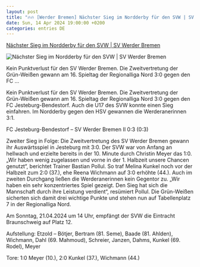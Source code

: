 ```yaml
---
layout: post
title: "🔥🔥 [Werder Bremen] Nächster Sieg im Nordderby für den SVW | SV Werder Bremen"
date: Sun, 14 Apr 2024 19:00:00 +0200
categories: entries DE
---
```

[Nächster Sieg im Nordderby für den SVW | SV Werder Bremen](https://www.werder.de/aktuell/news/frauen/2023/24/werder-ii-fcjb-15042024/)

![Nächster Sieg im Nordderby für den SVW | SV Werder Bremen](https://werdercdn.azureedge.net/?eID=crop&width=1200&height=630&file=fileadmin/user_upload/240302IISVWHTB187.jpg)

Kein Punktverlust für den SV Werder Bremen. Die Zweitvertretung der Grün-Weißen gewann am 16. Spieltag der Regionalliga Nord 3:0 gegen den FC ...

Kein Punktverlust für den SV Werder Bremen. Die Zweitvertretung der Grün-Weißen gewann am 16. Spieltag der Regionalliga Nord 3:0 gegen den FC Jesteburg-Bendestorf. Auch die U17 des SVW konnte einen Sieg einfahren. Im Nordderby gegen den HSV gewannen die Werderanerinnen 3:1.

FC Jesteburg-Bendestorf – SV Werder Bremen II 0:3 (0:3)

Zweiter Sieg in Folge: Die Zweitvertretung des SV Werder Bremen gewann ihr Auswärtsspiel in Jesteburg mit 3:0. Der SVW war von Anfang an hellwach und erzielte bereits in der 10. Minute durch Christin Meyer das 1:0. „Wir haben wenig zugelassen und vorne in der 1. Halbzeit unsere Chancen genutzt“, berichtet Trainer Bastian Pollul. So traf Melina Kunkel noch vor der Halbzeit zum 2:0 (37.), ehe Reena Wichmann auf 3:0 erhöhte (44.). Auch im zweiten Durchgang ließen die Werderanerinnen kein Gegentor zu. „Wir haben ein sehr konzentriertes Spiel gezeigt. Den Sieg hat sich die Mannschaft durch ihre Leistung verdient“, resümiert Pollul. Die Grün-Weißen sicherten sich damit drei wichtige Punkte und stehen nun auf Tabellenplatz 7 in der Regionalliga Nord.

Am Sonntag, 21.04.2024 um 14 Uhr, empfängt der SVW die Eintracht Braunschweig auf Platz 12.

Aufstellung: Etzold – Bötjer, Bertram (81. Seme), Baade (81. Ahlden), Wichmann, Dahl (69. Mahmoud), Schreier, Janzen, Dahms, Kunkel (69. Rodel), Meyer

Tore: 1:0 Meyer (10.), 2:0 Kunkel (37.), Wichmann (44.)

